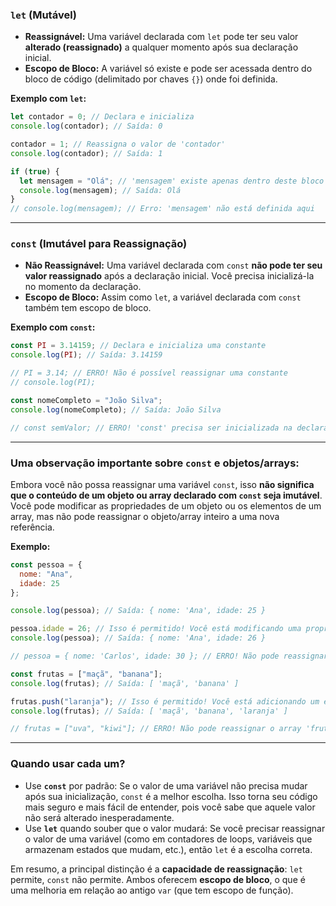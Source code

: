 

### **`let` (Mutável)**

  * **Reassignável:** Uma variável declarada com `let` pode ter seu valor **alterado (reassignado)** a qualquer momento após sua declaração inicial.
  * **Escopo de Bloco:** A variável só existe e pode ser acessada dentro do bloco de código (delimitado por chaves `{}`) onde foi definida.

**Exemplo com `let`:**

```javascript
let contador = 0; // Declara e inicializa
console.log(contador); // Saída: 0

contador = 1; // Reassigna o valor de 'contador'
console.log(contador); // Saída: 1

if (true) {
  let mensagem = "Olá"; // 'mensagem' existe apenas dentro deste bloco
  console.log(mensagem); // Saída: Olá
}
// console.log(mensagem); // Erro: 'mensagem' não está definida aqui
```

-----

### **`const` (Imutável para Reassignação)**

  * **Não Reassignável:** Uma variável declarada com `const` **não pode ter seu valor reassignado** após a declaração inicial. Você precisa inicializá-la no momento da declaração.
  * **Escopo de Bloco:** Assim como `let`, a variável declarada com `const` também tem escopo de bloco.

**Exemplo com `const`:**

```javascript
const PI = 3.14159; // Declara e inicializa uma constante
console.log(PI); // Saída: 3.14159

// PI = 3.14; // ERRO! Não é possível reassignar uma constante
// console.log(PI);

const nomeCompleto = "João Silva";
console.log(nomeCompleto); // Saída: João Silva

// const semValor; // ERRO! 'const' precisa ser inicializada na declaração
```

-----

### **Uma observação importante sobre `const` e objetos/arrays:**

Embora você não possa reassignar uma variável `const`, isso **não significa que o conteúdo de um objeto ou array declarado com `const` seja imutável**. Você pode modificar as propriedades de um objeto ou os elementos de um array, mas não pode reassignar o objeto/array inteiro a uma nova referência.

**Exemplo:**

```javascript
const pessoa = {
  nome: "Ana",
  idade: 25
};

console.log(pessoa); // Saída: { nome: 'Ana', idade: 25 }

pessoa.idade = 26; // Isso é permitido! Você está modificando uma propriedade do objeto.
console.log(pessoa); // Saída: { nome: 'Ana', idade: 26 }

// pessoa = { nome: 'Carlos', idade: 30 }; // ERRO! Não pode reassignar o objeto 'pessoa'.

const frutas = ["maçã", "banana"];
console.log(frutas); // Saída: [ 'maçã', 'banana' ]

frutas.push("laranja"); // Isso é permitido! Você está adicionando um elemento ao array.
console.log(frutas); // Saída: [ 'maçã', 'banana', 'laranja' ]

// frutas = ["uva", "kiwi"]; // ERRO! Não pode reassignar o array 'frutas'.
```

-----

### **Quando usar cada um?**

  * Use **`const`** por padrão: Se o valor de uma variável não precisa mudar após sua inicialização, `const` é a melhor escolha. Isso torna seu código mais seguro e mais fácil de entender, pois você sabe que aquele valor não será alterado inesperadamente.
  * Use **`let`** quando souber que o valor mudará: Se você precisar reassignar o valor de uma variável (como em contadores de loops, variáveis que armazenam estados que mudam, etc.), então `let` é a escolha correta.

Em resumo, a principal distinção é a **capacidade de reassignação**: `let` permite, `const` não permite. Ambos oferecem **escopo de bloco**, o que é uma melhoria em relação ao antigo `var` (que tem escopo de função).
